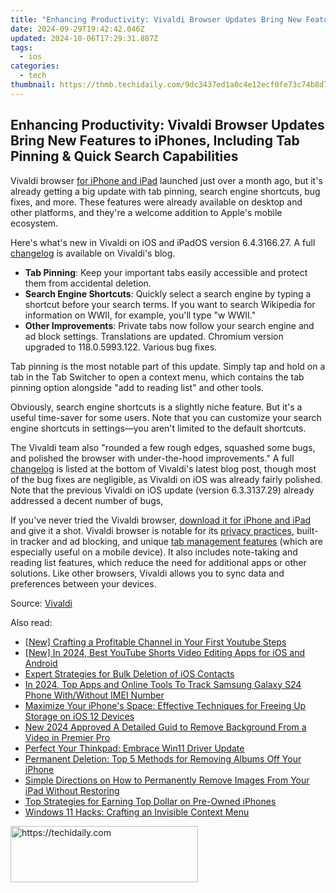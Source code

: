 ```yaml
---
title: "Enhancing Productivity: Vivaldi Browser Updates Bring New Features to iPhones, Including Tab Pinning & Quick Search Capabilities"
date: 2024-09-29T19:42:42.046Z
updated: 2024-10-06T17:29:31.887Z
tags:
  - ios
categories:
  - tech
thumbnail: https://thmb.techidaily.com/9dc3437ed1a0c4e12ecf0fe73c74b8d72b51654a1b0d3ea6af6735c5a10c75f4.jpg
---
```


## Enhancing Productivity: Vivaldi Browser Updates Bring New Features to iPhones, Including Tab Pinning & Quick Search Capabilities

Vivaldi browser [for iPhone and iPad](https://article-posts.techidaily.com/updated-2024-approved-interpreting-distinctions-360-content-and-virtual-reality/) launched just over a month ago, but it's already getting a big update with tab pinning, search engine shortcuts, bug fixes, and more. These features were already available on desktop and other platforms, and they're a welcome addition to Apple's mobile ecosystem.

 Here's what's new in Vivaldi on iOS and iPadOS version 6.4.3166.27\. A full [changelog](https://vivaldi.com/blog/vivaldi-on-ios-6-4/) is available on Vivaldi's blog.

* **Tab Pinning**: Keep your important tabs easily accessible and protect them from accidental deletion.
* **Search Engine Shortcuts**: Quickly select a search engine by typing a shortcut before your search terms. If you want to search Wikipedia for information on WWII, for example, you'll type "w WWII."
* **Other Improvements**: Private tabs now follow your search engine and ad block settings. Translations are updated. Chromium version upgraded to 118.0.5993.122\. Various bug fixes.

 Tab pinning is the most notable part of this update. Simply tap and hold on a tab in the Tab Switcher to open a context menu, which contains the tab pinning option alongside "add to reading list" and other tools.

 Obviously, search engine shortcuts is a slightly niche feature. But it's a useful time-saver for some users. Note that you can customize your search engine shortcuts in settings—you aren't limited to the default shortcuts.

 The Vivaldi team also "rounded a few rough edges, squashed some bugs, and polished the browser with under-the-hood improvements." A full [changelog](https://vivaldi.com/blog/vivaldi-on-ios-6-4/) is listed at the bottom of Vivaldi's latest blog post, though most of the bug fixes are negligible, as Vivaldi on iOS was already fairly polished. Note that the previous Vivaldi on iOS update (version 6.3.3137.29) already addressed a decent number of bugs,

 If you've never tried the Vivaldi browser, [download it for iPhone and iPad](https://apps.apple.com/us/app/vivaldi-powerful-web-browser/id1633234600) and give it a shot. Vivaldi browser is notable for its [privacy practices](https://vivaldi.com/features/privacy-security/), built-in tracker and ad blocking, and unique [tab management features](https://help.vivaldi.com/desktop/tabs/tab-features/) (which are especially useful on a mobile device). It also includes note-taking and reading list features, which reduce the need for additional apps or other solutions. Like other browsers, Vivaldi allows you to sync data and preferences between your devices.

 Source: [Vivaldi](https://vivaldi.com/blog/vivaldi-on-ios-6-4/)

<ins class="adsbygoogle"
     style="display:block"
     data-ad-format="autorelaxed"
     data-ad-client="ca-pub-7571918770474297"
     data-ad-slot="1223367746"></ins>

<ins class="adsbygoogle"
     style="display:block"
     data-ad-client="ca-pub-7571918770474297"
     data-ad-slot="8358498916"
     data-ad-format="auto"
     data-full-width-responsive="true"></ins>

<span class="atpl-alsoreadstyle">Also read:</span>
<div><ul>
<li><a href="https://youtube-docs.techidaily.com/rafting-a-profitable-channel-in-your-first-youtube-steps/"><u>[New] Crafting a Profitable Channel in Your First Youtube Steps</u></a></li>
<li><a href="https://youtube-webster.techidaily.com/n-2024-best-youtube-shorts-video-editing-apps-for-ios-and-android/"><u>[New] In 2024, Best YouTube Shorts Video Editing Apps for iOS and Android</u></a></li>
<li><a href="https://os-tips.techidaily.com/expert-strategies-for-bulk-deletion-of-ios-contacts/"><u>Expert Strategies for Bulk Deletion of iOS Contacts</u></a></li>
<li><a href="https://android-unlock.techidaily.com/in-2024-top-apps-and-online-tools-to-track-samsung-galaxy-s24-phone-withwithout-imei-number-by-drfone-android/"><u>In 2024, Top Apps and Online Tools To Track Samsung Galaxy S24 Phone With/Without IMEI Number</u></a></li>
<li><a href="https://os-tips.techidaily.com/maximize-your-iphones-space-effective-techniques-for-freeing-up-storage-on-ios-12-devices/"><u>Maximize Your iPhone's Space: Effective Techniques for Freeing Up Storage on iOS 12 Devices</u></a></li>
<li><a href="https://ai-video-editing.techidaily.com/new-2024-approved-a-detailed-guid-to-remove-background-from-a-video-in-premier-pro/"><u>New 2024 Approved A Detailed Guid to Remove Background From a Video in Premier Pro</u></a></li>
<li><a href="https://driver-install.techidaily.com/perfect-your-thinkpad-embrace-win11-driver-update/"><u>Perfect Your Thinkpad: Embrace Win11 Driver Update</u></a></li>
<li><a href="https://os-tips.techidaily.com/permanent-deletion-top-5-methods-for-removing-albums-off-your-iphone/"><u>Permanent Deletion: Top 5 Methods for Removing Albums Off Your iPhone</u></a></li>
<li><a href="https://os-tips.techidaily.com/simple-directions-on-how-to-permanently-remove-images-from-your-ipad-without-restoring/"><u>Simple Directions on How to Permanently Remove Images From Your iPad Without Restoring</u></a></li>
<li><a href="https://os-tips.techidaily.com/top-strategies-for-earning-top-dollar-on-pre-owned-iphones/"><u>Top Strategies for Earning Top Dollar on Pre-Owned iPhones</u></a></li>
<li><a href="https://win11-tips.techidaily.com/windows-11-hacks-crafting-an-invisible-context-menu/"><u>Windows 11 Hacks: Crafting an Invisible Context Menu</u></a></li>
</ul></div>

<!-- affiliate ads begin -->
<a href="https://aligracehair.sjv.io/c/5597632/2087248/19272" target="_top" id="2087248">
  <img src="//a.impactradius-go.com/display-ad/19272-2087248" border="0" alt="https://techidaily.com" width="300" height="90"/>
</a>
<img height="0" width="0" src="https://aligracehair.sjv.io/i/5597632/2087248/19272" style="position:absolute;visibility:hidden;" border="0" />
<!-- affiliate ads end -->


